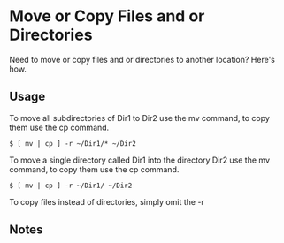 # Move or Copy Files and or Directories

Need to move or copy files and or directories to another location? Here's how.

## Usage

To move all subdirectories of Dir1 to Dir2 use the mv command, to copy them use the cp command.

```
$ [ mv | cp ] -r ~/Dir1/* ~/Dir2
```

To move a single directory called Dir1 into the directory Dir2  use the mv command, to copy them use the cp command.

```
$ [ mv | cp ] -r ~/Dir1/ ~/Dir2
```

To copy files instead of directories, simply omit the -r

## Notes

